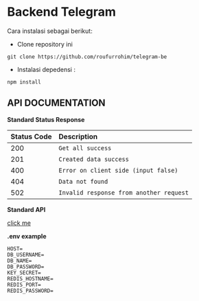 # Backend Telegram

Cara instalasi sebagai berikut:

- Clone repository ini

```cli
git clone https://github.com/roufurrohim/telegram-be
```

- Instalasi depedensi :

```
npm install
```

## API DOCUMENTATION

**Standard Status Response**

| Status Code | Description                             |
| :---------- | :-------------------------------------- |
| 200         | `Get all success`                       |
| 201         | `Created data success`                  |
| 400         | `Error on client side (input false)`    |
| 404         | `Data not found`                        |
| 502         | `Invalid response from another request` |


**Standard API**

[click me](https://github.com/roufurrohim/tester/blob/master/Coffee-shop.postman_collection.json)


**.env example**
```
HOST=
DB_USERNAME=
DB_NAME=
DB_PASSWORD=
KEY_SECRET=
REDIS_HOSTNAME=
REDIS_PORT=
REDIS_PASSWORD=
```